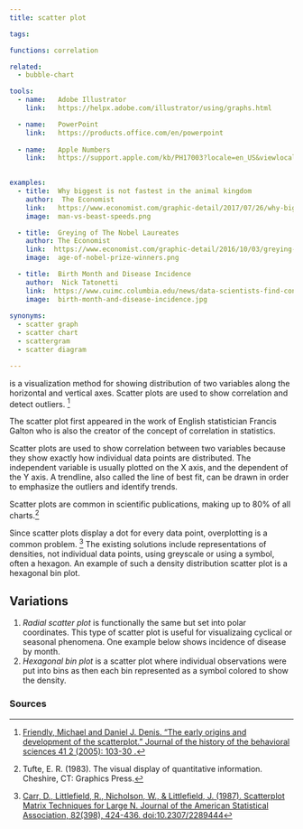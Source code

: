 ```yaml
---
title: scatter plot

tags:

functions: correlation

related:
  - bubble-chart

tools:
  - name:   Adobe Illustrator
    link:   https://helpx.adobe.com/illustrator/using/graphs.html

  - name:   PowerPoint
    link:   https://products.office.com/en/powerpoint
  
  - name:   Apple Numbers
    link:   https://support.apple.com/kb/PH17003?locale=en_US&viewlocale=en_US
    

examples:
  - title:  Why biggest is not fastest in the animal kingdom
    author:  The Economist
    link:   https://www.economist.com/graphic-detail/2017/07/26/why-biggest-isnt-fastest-in-the-animal-kingdom
    image:  man-vs-beast-speeds.png

  - title:  Greying of The Nobel Laureates
    author: The Economist
    link:  https://www.economist.com/graphic-detail/2016/10/03/greying-of-the-nobel-laureates
    image:  age-of-nobel-prize-winners.png

  - title:  Birth Month and Disease Incidence
    author:  Nick Tatonetti
    link:  https://www.cuimc.columbia.edu/news/data-scientists-find-connections-between-birth-month-and-health
    image:  birth-month-and-disease-incidence.jpg
    
synonyms:
  - scatter graph
  - scatter chart
  - scattergram
  - scatter diagram

---
```


is a visualization method for showing distribution of two variables along the horizontal and vertical axes. Scatter plots are used to show correlation and detect outliers. [^friendly]

<!--more-->
The scatter plot first appeared in the work of English statistician Francis Galton who is also the creator of the concept of correlation in statistics.

 Scatter plots are used to show correlation between two variables because they show exactly how individual data points are distributed. The independent variable is usually plotted on the X axis, and the dependent of the Y axis.  A trendline, also called the line of best fit, can be drawn in order to emphasize the outliers and identify trends. 
 
 Scatter plots are common in scientific publications, making up to 80% of all charts.[^tufte]
 
 Since scatter plots display a dot for every data point, overplotting is a common problem. [^carr] The existing solutions include representations of densities, not individual data points, using greyscale or using a symbol, often a hexagon. An example of such a density distribution scatter plot is a hexagonal bin plot.

## Variations
1. *Radial scatter plot* is functionally the same but set into polar coordinates. This type of scatter plot is useful for visualizaing cyclical or seasonal phenomena. One example below shows incidence of disease by month.
2. *Hexagonal bin plot* is a scatter plot where individual observations were put into bins as then each bin represented as a symbol colored to show the density.

### Sources
[^friendly]: [Friendly, Michael and Daniel J. Denis. “The early origins and development of the scatterplot.” Journal of the history of the behavioral sciences 41 2 (2005): 103-30 .](http://datavis.ca/papers/friendly-scat.pdf)
[^tufte]: Tufte, E. R. (1983). The visual display of quantitative information. Cheshire, CT: Graphics Press.
[^carr]: [Carr, D., Littlefield, R., Nicholson, W., & Littlefield, J. (1987). Scatterplot Matrix Techniques for Large N. Journal of the American Statistical Association, 82(398), 424-436. doi:10.2307/2289444](https://www.jstor.org/stable/2289444)

